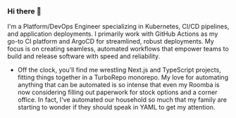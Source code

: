### Hi there 👋

I'm a Platform/DevOps Engineer specializing in Kubernetes, CI/CD pipelines, and application deployments. I primarily work with GitHub Actions as my go-to CI platform and ArgoCD for streamlined, robust deployments. My focus is on creating seamless, automated workflows that empower teams to build and release software with speed and reliability.

- Off the clock, you'll find me wrestling Next.js and TypeScript projects, fitting things together in a TurboRepo monorepo. My love for automating anything that can be automated is so intense that even my Roomba is now considering filling out paperwork for stock options and a corner office. In fact, I've automated our household so much that my family are starting to wonder if they should speak in YAML to get my attention.

<!--
**kloudbase/kloudbase** is a ✨ _special_ ✨ repository because its `README.md` (this file) appears on your GitHub profile.

Here are some ideas to get you started:

- 🔭 I’m currently working on ...
- 🌱 I’m currently learning ...
- 👯 I’m looking to collaborate on ...
- 🤔 I’m looking for help with ...
- 💬 Ask me about ...
- 📫 How to reach me: ...
- 😄 Pronouns: ...
- ⚡ Fun fact: ...
-->
